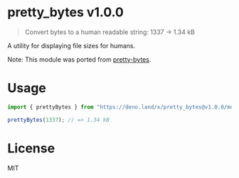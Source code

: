 # pretty_bytes v1.0.0

> Convert bytes to a human readable string: 1337 → 1.34 kB

A utility for displaying file sizes for humans.

Note: This module was ported from
[pretty-bytes](https://github.com/sindresorhus/pretty-bytes).

# Usage

```ts
import { prettyBytes } from "https://deno.land/x/pretty_bytes@v1.0.0/mod.ts";

prettyBytes(1337); // => 1.34 kB
```

# License

MIT

